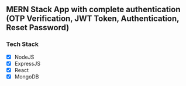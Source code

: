 ## MERN Stack App with complete authentication (OTP Verification, JWT Token, Authentication, Reset Password)

### Tech Stack

- [x] NodeJS
- [x] ExpressJS
- [x] React
- [x] MongoDB
